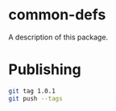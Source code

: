 # common-defs

A description of this package.

# Publishing

```bash
git tag 1.0.1
git push --tags
```
